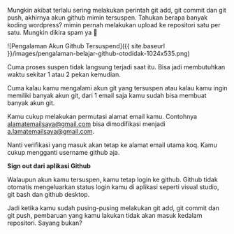 Mungkin akibat terlalu sering melakukan perintah git add, git commit dan git push, akhirnya akun github mimin tersuspen. Tahukan berapa banyak koding wordpress? mimin pernah melakukan upload ke repositori satu per satu. Mungkin dikira spam ya 🙁

![Pengalaman Akun Github Tersuspend]({{ site.baseurl }}/images/pengalaman-belajar-github-otodidak-1024x535.png)

Cuma proses suspen tidak langsung terjadi saat itu. Bisa jadi membutuhkan waktu sekitar 1 atau 2 pekan kemudian.

Cuma kalau kamu mengalami akun git yang tersuspen atau kalau kamu ingin memiliki banyak akun git, dari 1 email saja kamu sudah bisa membuat banyak akun git.

Kamu cukup melakukan permutasi alamat email kamu. Contohnya alamatemailsaya@gmail.com bisa dimodifikasi menjadi a.lamatemailsaya@gmail.com.

Nanti verifikasi yang masuk akan tetap ke alamat email utama koq. Kamu cukup mengganti username github aja.

**Sign out dari aplikasi Github**

Walaupun akun kamu tersuspen, kamu tetap login ke github. Github tidak otomatis mengeluarkan status login kamu di aplikasi seperti visual studio, git bash dan github desktop.

Jadi ketika kamu sudah pusing-pusing melakukan git add, git commit dan git push, pembaruan yang kamu lakukan tidak akan masuk kedalam repositori. Sayang bukan?